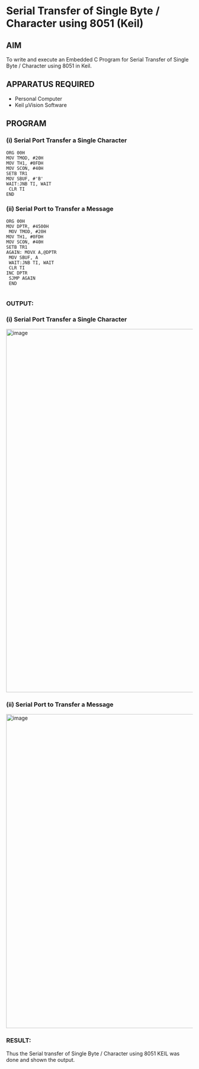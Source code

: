 
# Serial Transfer of Single Byte / Character using 8051 (Keil)

## AIM
To write and execute an Embedded C Program for Serial Transfer of Single Byte / Character using 8051 in Keil.

## APPARATUS REQUIRED
- Personal Computer  
- Keil µVision Software  

## PROGRAM

### (i) Serial Port Transfer a Single Character

```
ORG 00H 
MOV TMOD, #20H 
MOV TH1, #0FDH 
MOV SCON, #40H 
SETB TR1 
MOV SBUF, #'B' 
WAIT:JNB TI, WAIT
 CLR TI 
END

```
### (ii) Serial Port to Transfer a Message

```
ORG 00H 
MOV DPTR, #4500H
 MOV TMOD, #20H 
MOV TH1, #0FDH 
MOV SCON, #40H 
SETB TR1 
AGAIN: MOVX A,@DPTR
 MOV SBUF, A
 WAIT:JNB TI, WAIT
 CLR TI 
INC DPTR
 SJMP AGAIN
 END


```

### OUTPUT:
### (i) Serial Port Transfer a Single Character

<img width="1366" height="982" alt="image" src="https://github.com/user-attachments/assets/b8f724e5-3fca-4c98-a77d-d02381d500b6" />

### (ii) Serial Port to Transfer a Message

<img width="1670" height="849" alt="image" src="https://github.com/user-attachments/assets/a5137d47-ed38-4d28-87f8-e9c7075f3b7a" />

### RESULT:
Thus the Serial transfer of Single Byte / Character using 8051 KEIL was done and shown the output.
